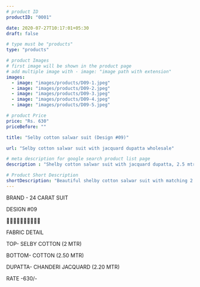 ```yaml
---
# product ID
productID: "0001"

date: 2020-07-27T10:17:01+05:30
draft: false

# type must be "products"
type: "products"

# product Images
# first image will be shown in the product page
# add multiple image with - image: "image path with extension"
images:
  - image: "images/products/D09-1.jpeg"
  - image: "images/products/D09-2.jpeg"
  - image: "images/products/D09-3.jpeg"
  - image: "images/products/D09-4.jpeg"
  - image: "images/products/D09-5.jpeg"

# product Price
price: "Rs. 630"
priceBefore: ""

title: "Selby cotton salwar suit (Design #09)"

url: "Selby cotton salwar suit with jacquard dupatta wholesale"

# meta description for google search product list page
description : "Shelby cotton salwar suit with jacquard dupatta, 2.5 mtr cotton bottom"

# Product Short Description
shortDescription: "Beautiful shelby cotton salwar suit with matching 2.5 mtr cotton bottom and jacquard dupatta."
---
```

BRAND - 24 CARAT SUIT

DESIGN #09

🌷🌷🌷🌷🌷🌷🌷🌷🌷🌷

FABRIC DETAIL

TOP- SELBY COTTON (2 MTR)

BOTTOM- COTTON (2.50 MTR)

DUPATTA- CHANDERI JACQUARD (2.20 MTR)

RATE -630/-

